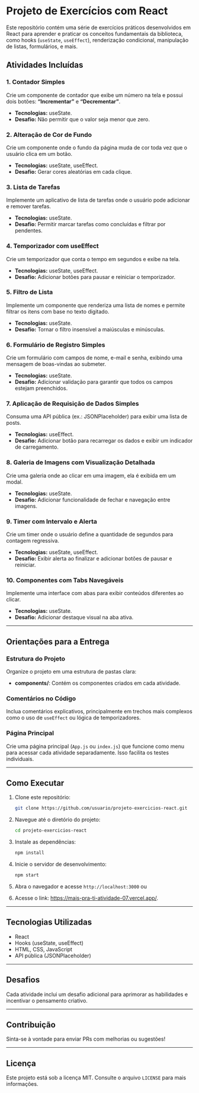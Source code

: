 # Projeto de Exercícios com React

Este repositório contém uma série de exercícios práticos desenvolvidos em React para aprender e praticar os conceitos fundamentais da biblioteca, como hooks (`useState`, `useEffect`), renderização condicional, manipulação de listas, formulários, e mais.

## Atividades Incluídas

### 1. Contador Simples

Crie um componente de contador que exibe um número na tela e possui dois botões: **“Incrementar”** e **“Decrementar”**.

- **Tecnologias:** useState.
- **Desafio:** Não permitir que o valor seja menor que zero.

### 2. Alteração de Cor de Fundo

Crie um componente onde o fundo da página muda de cor toda vez que o usuário clica em um botão.

- **Tecnologias:** useState, useEffect.
- **Desafio:** Gerar cores aleatórias em cada clique.

### 3. Lista de Tarefas

Implemente um aplicativo de lista de tarefas onde o usuário pode adicionar e remover tarefas.

- **Tecnologias:** useState.
- **Desafio:** Permitir marcar tarefas como concluídas e filtrar por pendentes.

### 4. Temporizador com useEffect

Crie um temporizador que conta o tempo em segundos e exibe na tela.

- **Tecnologias:** useState, useEffect.
- **Desafio:** Adicionar botões para pausar e reiniciar o temporizador.

### 5. Filtro de Lista

Implemente um componente que renderiza uma lista de nomes e permite filtrar os itens com base no texto digitado.

- **Tecnologias:** useState.
- **Desafio:** Tornar o filtro insensível a maiúsculas e minúsculas.

### 6. Formulário de Registro Simples

Crie um formulário com campos de nome, e-mail e senha, exibindo uma mensagem de boas-vindas ao submeter.

- **Tecnologias:** useState.
- **Desafio:** Adicionar validação para garantir que todos os campos estejam preenchidos.

### 7. Aplicação de Requisição de Dados Simples

Consuma uma API pública (ex.: JSONPlaceholder) para exibir uma lista de posts.

- **Tecnologias:** useEffect.
- **Desafio:** Adicionar botão para recarregar os dados e exibir um indicador de carregamento.

### 8. Galeria de Imagens com Visualização Detalhada

Crie uma galeria onde ao clicar em uma imagem, ela é exibida em um modal.

- **Tecnologias:** useState.
- **Desafio:** Adicionar funcionalidade de fechar e navegação entre imagens.

### 9. Timer com Intervalo e Alerta

Crie um timer onde o usuário define a quantidade de segundos para contagem regressiva.

- **Tecnologias:** useState, useEffect.
- **Desafio:** Exibir alerta ao finalizar e adicionar botões de pausar e reiniciar.

### 10. Componentes com Tabs Navegáveis

Implemente uma interface com abas para exibir conteúdos diferentes ao clicar.

- **Tecnologias:** useState.
- **Desafio:** Adicionar destaque visual na aba ativa.

---

## Orientações para a Entrega

### Estrutura do Projeto

Organize o projeto em uma estrutura de pastas clara:

- **components/**: Contém os componentes criados em cada atividade.

### Comentários no Código

Inclua comentários explicativos, principalmente em trechos mais complexos como o uso de `useEffect` ou lógica de temporizadores.

### Página Principal

Crie uma página principal (`App.js` ou `index.js`) que funcione como menu para acessar cada atividade separadamente. Isso facilita os testes individuais.

---

## Como Executar

1. Clone este repositório:

   ```bash
   git clone https://github.com/usuario/projeto-exercicios-react.git
   ```

2. Navegue até o diretório do projeto:

   ```bash
   cd projeto-exercicios-react
   ```

3. Instale as dependências:

   ```bash
   npm install
   ```

4. Inicie o servidor de desenvolvimento:

   ```bash
   npm start
   ```

5. Abra o navegador e acesse `http://localhost:3000` ou

6. Acesse o link: https://mais-pra-ti-atividade-07.vercel.app/.

---

## Tecnologias Utilizadas

- React
- Hooks (useState, useEffect)
- HTML, CSS, JavaScript
- API pública (JSONPlaceholder)

---

## Desafios

Cada atividade inclui um desafio adicional para aprimorar as habilidades e incentivar o pensamento criativo.

---

## Contribuição

Sinta-se à vontade para enviar PRs com melhorias ou sugestões!

---

## Licença

Este projeto está sob a licença MIT. Consulte o arquivo `LICENSE` para mais informações.

